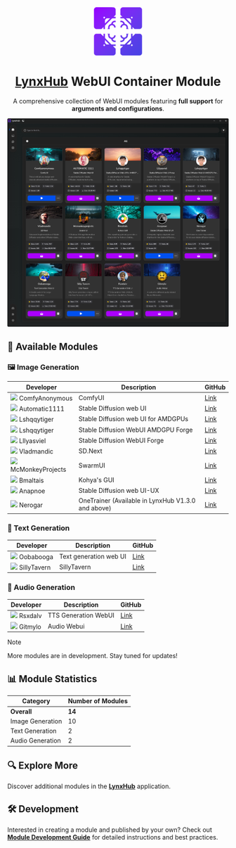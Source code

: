 <div align="center">

<img height="110" src="resources/lynxhub_icon.png">

# [LynxHub](https://github.com/KindaBrazy/LynxHub) WebUI Container Module

A comprehensive collection of WebUI modules featuring **full support** for **arguments and configurations**.

<img src="resources/screenshot.png">

</div>

## 🚀 Available Modules

### 🖼️ Image Generation

| Developer                                                                                          | Description                                        | GitHub                                                                     |
|----------------------------------------------------------------------------------------------------|----------------------------------------------------|----------------------------------------------------------------------------|
| <img height='20' src="https://avatars.githubusercontent.com/u/121283862?s=20&v=4"> ComfyAnonymous  | ComfyUI                                            | [Link](https://github.com/comfyanonymous/ComfyUI)                          |
| <img height='20' src="https://avatars.githubusercontent.com/u/20920490?s=20&v=4"> Automatic1111    | Stable Diffusion web UI                            | [Link](https://github.com/AUTOMATIC1111/stable-diffusion-webui)            |
| <img height='20' src="https://avatars.githubusercontent.com/u/39524005?s=20&v=4"> Lshqqytiger      | Stable Diffusion web UI for AMDGPUs                | [Link](https://github.com/lshqqytiger/stable-diffusion-webui-amdgpu)       |
| <img height='20' src="https://avatars.githubusercontent.com/u/39524005?s=20&v=4"> Lshqqytiger      | Stable Diffusion WebUI AMDGPU Forge                | [Link](https://github.com/lshqqytiger/stable-diffusion-webui-amdgpu-forge) |
| <img height='20' src="https://avatars.githubusercontent.com/u/19834515?s=20v=4"> Lllyasviel        | Stable Diffusion WebUI Forge                       | [Link](https://github.com/lllyasviel/stable-diffusion-webui-forge)         |
| <img height='20' src="https://avatars.githubusercontent.com/u/57876960?s=20&v=4"> Vladmandic       | SD.Next                                            | [Link](https://github.com/vladmandic/automatic)                            |
| <img height='20' src="https://avatars.githubusercontent.com/u/43497670?s=20&v=4"> McMonkeyProjects | SwarmUI                                            | [Link](https://github.com/mcmonkeyprojects/SwarmUI)                        |
| <img height='20' src="https://avatars.githubusercontent.com/u/7474674?s=20&v=4"> Bmaltais          | Kohya's GUI                                        | [Link](https://github.com/bmaltais/kohya_ss)                               |
| <img height='20' src="https://avatars.githubusercontent.com/u/124302297?s=20&v=4"> Anapnoe         | Stable Diffusion web UI-UX                         | [Link](https://github.com/anapnoe/stable-diffusion-webui-ux)               |
| <img height='20' src="https://avatars.githubusercontent.com/u/3390934?s=20&v=4"> Nerogar           | OneTrainer (Available in LynxHub V1.3.0 and above) | [Link](https://github.com/Nerogar/OneTrainer)                              |

### 📝 Text Generation

| Developer                                                                                      | Description            | GitHub                                                     |
|------------------------------------------------------------------------------------------------|------------------------|------------------------------------------------------------|
| <img height='20' src="https://avatars.githubusercontent.com/u/112222186?s=20&v=4"> Oobabooga   | Text generation web UI | [Link](https://github.com/oobabooga/text-generation-webui) |
| <img height='20' src="https://avatars.githubusercontent.com/u/134869877?s=20&v=4"> SillyTavern | SillyTavern            | [Link](https://github.com/SillyTavern/SillyTavern)         |

### 🎵 Audio Generation

| Developer                                                                                 | Description          | GitHub                                                  |
|-------------------------------------------------------------------------------------------|----------------------|---------------------------------------------------------|
| <img height='20' src="https://avatars.githubusercontent.com/u/6757283?s=20&v=4"> Rsxdalv  | TTS Generation WebUI | [Link](https://github.com/rsxdalv/tts-generation-webui) |
| <img height='20' src="https://avatars.githubusercontent.com/u/36931363?s=20&v=4"> Gitmylo | Audio Webui          | [Link](https://github.com/gitmylo/audio-webui)          |

> [!Note]
>
> More modules are in development. Stay tuned for updates!

## 📊 Module Statistics

| Category         | Number of Modules |
|------------------|-------------------|
| **Overall**      | **14**            |
| Image Generation | 10                |
| Text Generation  | 2                 |
| Audio Generation | 2                 |

## 🔍 Explore More

Discover additional modules in the **[LynxHub](https://github.com/kindaBrazy/lynxhub)** application.

## 🛠️ Development

Interested in creating a module and published by your own?
Check out **[Module Development Guide](https://github.com/KindaBrazy/LynxHub-Module-Guide)** for
detailed instructions and best practices.